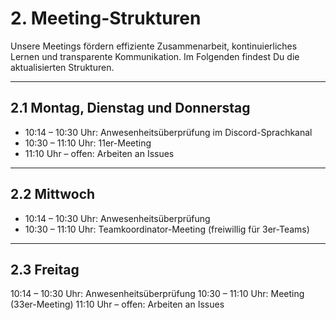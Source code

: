 # 2. Meeting-Strukturen

Unsere Meetings fördern effiziente Zusammenarbeit, kontinuierliches Lernen und transparente Kommunikation. Im Folgenden findest Du die aktualisierten Strukturen.

---

## 2.1 Montag, Dienstag und Donnerstag

- 10:14 – 10:30 Uhr: Anwesenheitsüberprüfung im Discord-Sprachkanal
- 10:30 – 11:10 Uhr: 11er-Meeting
- 11:10 Uhr – offen: Arbeiten an Issues

---

## 2.2 Mittwoch

- 10:14 – 10:30 Uhr: Anwesenheitsüberprüfung
- 10:30 – 11:10 Uhr: Teamkoordinator-Meeting (freiwillig für 3er-Teams)

---

## 2.3 Freitag

10:14 – 10:30 Uhr: Anwesenheitsüberprüfung
10:30 – 11:10 Uhr: Meeting (33er-Meeting)
11:10 Uhr – offen: Arbeiten an Issues
